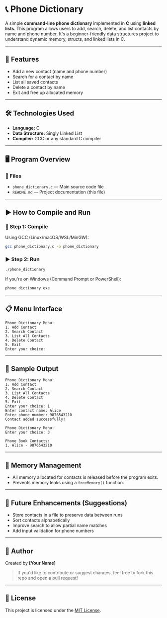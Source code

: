 # 📞 Phone Dictionary

A simple **command-line phone dictionary** implemented in **C** using **linked lists**. This program allows users to add, search, delete, and list contacts by name and phone number. It's a beginner-friendly data structures project to understand dynamic memory, structs, and linked lists in C.

---

## 🧠 Features

- Add a new contact (name and phone number)
- Search for a contact by name
- List all saved contacts
- Delete a contact by name
- Exit and free up allocated memory

---

## 🛠️ Technologies Used

- **Language:** C
- **Data Structure:** Singly Linked List
- **Compiler:** GCC or any standard C compiler

---

## 🖥️ Program Overview

### 📂 Files

- `phone_dictionary.c` — Main source code file
- `README.md` — Project documentation (this file)

---

## ▶️ How to Compile and Run

### 🔧 Step 1: Compile

Using GCC (Linux/macOS/WSL/MinGW):

```bash
gcc phone_dictionary.c -o phone_dictionary
```

### ▶️ Step 2: Run

```bash
./phone_dictionary
```

If you're on Windows (Command Prompt or PowerShell):

```bash
phone_dictionary.exe
```

---

## 📋 Menu Interface

```text
Phone Dictionary Menu:
1. Add Contact
2. Search Contact
3. List All Contacts
4. Delete Contact
5. Exit
Enter your choice: 
```

---

## 📌 Sample Output

```text
Phone Dictionary Menu:
1. Add Contact
2. Search Contact
3. List All Contacts
4. Delete Contact
5. Exit
Enter your choice: 1
Enter contact name: Alice
Enter phone number: 9876543210
Contact added successfully!

Phone Dictionary Menu:
Enter your choice: 3

Phone Book Contacts:
1. Alice - 9876543210
```

---

## 🧼 Memory Management

- All memory allocated for contacts is released before the program exits.
- Prevents memory leaks using a `freeMemory()` function.

---

## 🚀 Future Enhancements (Suggestions)

- Store contacts in a file to preserve data between runs
- Sort contacts alphabetically
- Improve search to allow partial name matches
- Add input validation for phone numbers

---

## 🙋 Author

Created by **[Your Name]**

> If you'd like to contribute or suggest changes, feel free to fork this repo and open a pull request!

---

## 📄 License

This project is licensed under the [MIT License](https://opensource.org/licenses/MIT).
